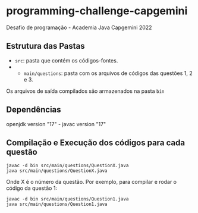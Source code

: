 # programming-challenge-capgemini
Desafio de programação -  Academia Java Capgemini 2022 

## Estrutura das Pastas 

- `src`: pasta que contém os códigos-fontes.
- - `main/questions`: pasta com os arquivos de códigos das questões 1, 2 e 3.

Os arquivos de saída compilados são armazenados na pasta `bin`

## Dependências

openjdk version "17" -
javac version "17" 

## Compilação e Execução dos códigos para cada questão

```
javac -d bin src/main/questions/QuestionX.java
java src/main/questions/QuestionX.java
```

Onde X é o número da questão.
Por exemplo, para compilar e rodar o código da questão 1: 

```
javac -d bin src/main/questions/Question1.java
java src/main/questions/Question1.java
```
